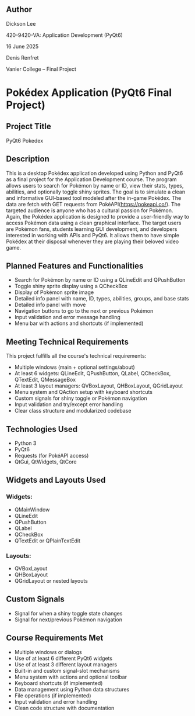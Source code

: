## Author

Dickson Lee  

420-9420-VA: Application Development (PyQt6) 

16 June 2025

Denis Renfret

Vanier College – Final Project

# Pokédex Application (PyQt6 Final Project)

## Project Title
PyQt6 Pokedex

## Description

This is a desktop Pokédex application developed using Python and PyQt6 as a final project for the Application Development course. The program allows users to search for Pokémon by name or ID, view their stats, types, abilities, and optionally toggle shiny sprites. The goal is to simulate a clean and informative GUI-based tool modeled after the in-game Pokédex. The data are fetch with GET requests from PokéAPI(https://pokeapi.co/). The targeted audience is anyone who has a cultural passion for Pokémon. Again, the Pokédex application is designed to provide a user-friendly way to access Pokémon data using a clean graphical interface. The target users are Pokémon fans, students learning GUI development, and developers interested in working with APIs and PyQt6. It allows them to have simple Pokédex at their disposal whenever they are playing their beloved video game.

## Planned Features and Functionalities

- Search for Pokémon by name or ID using a QLineEdit and QPushButton
- Toggle shiny sprite display using a QCheckBox
- Display of Pokémon sprite image
- Detailed info panel with name, ID, types, abilities, groups, and base stats
- Detailed info panel with move
- Navigation buttons to go to the next or previous Pokémon
- Input validation and error message handling
- Menu bar with actions and shortcuts (if implemented)

## Meeting Technical Requirements
This project fulfills all the course's technical requirements:
- Multiple windows (main + optional settings/about)
- At least 6 widgets: QLineEdit, QPushButton, QLabel, QCheckBox, QTextEdit, QMessageBox
- At least 3 layout managers: QVBoxLayout, QHBoxLayout, QGridLayout
- Menu system and QAction setup with keyboard shortcuts
- Custom signals for shiny toggle or Pokémon navigation
- Input validation and try/except error handling
- Clear class structure and modularized codebase

## Technologies Used

- Python 3
- PyQt6
- Requests (for PokéAPI access)
- QtGui, QtWidgets, QtCore

## Widgets and Layouts Used

### Widgets:
- QMainWindow
- QLineEdit
- QPushButton
- QLabel
- QCheckBox
- QTextEdit or QPlainTextEdit

### Layouts:
- QVBoxLayout
- QHBoxLayout
- QGridLayout or nested layouts

## Custom Signals

- Signal for when a shiny toggle state changes
- Signal for next/previous Pokémon navigation

## Course Requirements Met

- Multiple windows or dialogs
- Use of at least 6 different PyQt6 widgets
- Use of at least 3 different layout managers
- Built-in and custom signal-slot mechanisms
- Menu system with actions and optional toolbar
- Keyboard shortcuts (if implemented)
- Data management using Python data structures
- File operations (if implemented)
- Input validation and error handling
- Clean code structure with documentation


